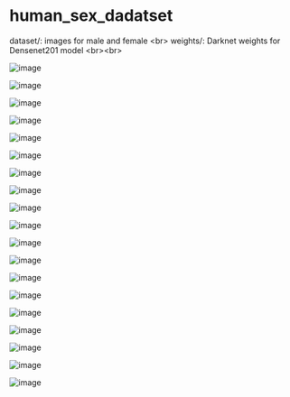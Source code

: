 # human_sex_dadatset

dataset/: images for male and female \<br>
weights/: Darknet weights for Densenet201 model \<br>\<br>

![image](https://github.com/ch-tseng/human_sex_dadatset/raw/main/demo/b.jpg)

![image](https://github.com/ch-tseng/human_sex_dadatset/raw/main/demo/c.jpg)

![image](https://github.com/ch-tseng/human_sex_dadatset/raw/main/demo/d.jpg)

![image](https://github.com/ch-tseng/human_sex_dadatset/raw/main/demo/e.jpg)

![image](https://github.com/ch-tseng/human_sex_dadatset/raw/main/demo/f.jpg)

![image](https://github.com/ch-tseng/human_sex_dadatset/raw/main/demo/g.jpg)

![image](https://github.com/ch-tseng/human_sex_dadatset/raw/main/demo/h.jpg)

![image](https://github.com/ch-tseng/human_sex_dadatset/raw/main/demo/i.jpg)

![image](https://github.com/ch-tseng/human_sex_dadatset/raw/main/demo/j.jpg)

![image](https://github.com/ch-tseng/human_sex_dadatset/raw/main/demo/k.jpg)

![image](https://github.com/ch-tseng/human_sex_dadatset/raw/main/demo/l.jpg)

![image](https://github.com/ch-tseng/human_sex_dadatset/raw/main/demo/m.jpg)

![image](https://github.com/ch-tseng/human_sex_dadatset/raw/main/demo/n.jpg)

![image](https://github.com/ch-tseng/human_sex_dadatset/raw/main/demo/o.jpg)

![image](https://github.com/ch-tseng/human_sex_dadatset/raw/main/demo/p.jpg)

![image](https://github.com/ch-tseng/human_sex_dadatset/raw/main/demo/q.jpg)

![image](https://github.com/ch-tseng/human_sex_dadatset/raw/main/demo/r.jpg)

![image](https://github.com/ch-tseng/human_sex_dadatset/raw/main/demo/s.jpg)

![image](https://github.com/ch-tseng/human_sex_dadatset/raw/main/demo/t.jpg)
